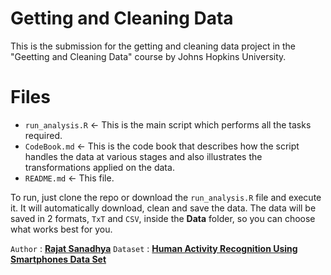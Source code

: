 # Getting and Cleaning Data
This is the submission for the getting and cleaning data project in the "Geetting and Cleaning Data" course by Johns Hopkins University.

# Files
* ```run_analysis.R``` <- This is the main script which performs all the tasks required.
* ```CodeBook.md``` <- This is the code book that describes how the script handles the data at various stages and also illustrates the transformations applied on the data.
* ```README.md``` <- This file.

To run, just clone the repo or download the ```run_analysis.R``` file and execute it. It will automatically download, clean and save the data.
The data will be saved in 2 formats, ```TxT``` and ```CSV```, inside the **Data** folder, so you can choose what works best for you.

``Author`` : [**Rajat Sanadhya**](https://github.com/RajatSanadhya "My Github Profile")
``Dataset`` : [**Human Activity Recognition Using Smartphones Data Set**](http://archive.ics.uci.edu/ml/datasets/Human+Activity+Recognition+Using+Smartphones "Dataset")